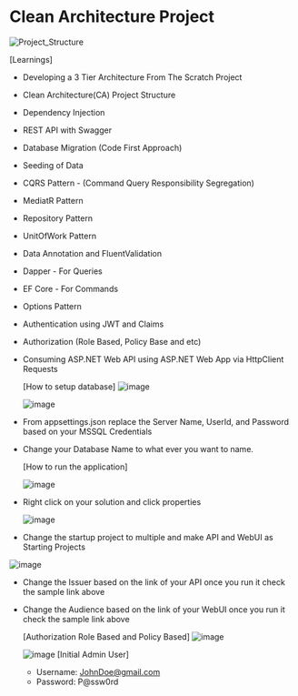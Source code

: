 # Clean Architecture Project



![Project_Structure](https://github.com/MansanasCatch/CleanArchitectureProject/assets/51433693/ff6fbf3c-8297-46ff-bdce-e25f5bcb5698)

  [Learnings]
- Developing a 3 Tier Architecture From The Scratch Project
- Clean Architecture(CA) Project Structure
- Dependency Injection
- REST API with Swagger
- Database Migration (Code First Approach)
- Seeding of Data
- CQRS Pattern - (Command Query Responsibility Segregation)
- MediatR Pattern
- Repository Pattern
- UnitOfWork Pattern
- Data Annotation and FluentValidation
- Dapper - For Queries
- EF Core - For Commands
- Options Pattern
- Authentication using JWT and Claims
- Authorization (Role Based, Policy Base and etc)
- Consuming ASP.NET Web API using ASP.NET Web App via HttpClient Requests

  [How to setup database]
  ![image](https://github.com/MansanasCatch/CleanArchitectureProject/assets/51433693/af34c03f-032c-43ce-bd3c-1182a8a2952a)

  ![image](https://github.com/MansanasCatch/CleanArchitectureProject/assets/51433693/5a928885-603a-48f2-88f7-17a1f5a0f146)

- From appsettings.json replace the Server Name, UserId, and Password based on your MSSQL Credentials
- Change your Database Name to what ever you want to name.

  [How to run the application]
  
  ![image](https://github.com/MansanasCatch/CleanArchitectureProject/assets/51433693/05c89dc4-3f57-417e-8a58-c2e061118be2)

- Right click on your solution and click properties

  ![image](https://github.com/MansanasCatch/CleanArchitectureProject/assets/51433693/690457ab-f027-4b7e-952b-109787c38e31)
- Change the startup project to multiple and make API and WebUI as Starting Projects

![image](https://github.com/MansanasCatch/CleanArchitectureProject/assets/51433693/e5d099c8-6542-4af7-9ad0-2c98263d93ae)
- Change the Issuer based on the link of your API once you run it check the sample link above
- Change the Audience based on the link of your WebUI once you run it check the sample link above

  [Authorization Role Based and Policy Based]
  ![image](https://github.com/MansanasCatch/CleanArchitectureProject/assets/51433693/f051a311-6c3e-4b49-a0d1-6119051b3daf)

  ![image](https://github.com/MansanasCatch/CleanArchitectureProject/assets/51433693/466e6557-bdc0-4379-9239-35bec864b089)
  [Initial Admin User]
  - Username: JohnDoe@gmail.com
  - Password: P@ssw0rd
 




